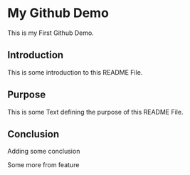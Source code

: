 # My Github Demo

This is my First Github Demo.

## Introduction

This is some introduction to this README File.

## Purpose

This is some Text defining the purpose of this README File.

## Conclusion

Adding some conclusion

Some more from feature